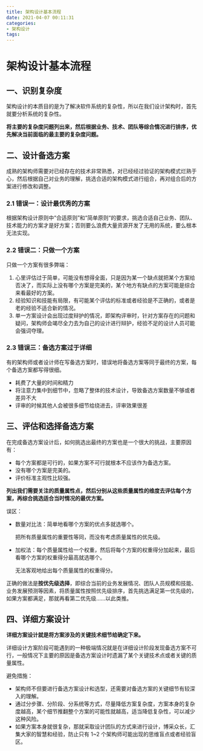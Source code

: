 ```yaml
---
title: 架构设计基本流程
date: 2021-04-07 00:11:31
categories:
- 架构设计
tags:
---
```


# 架构设计基本流程

<!-- more -->

## 一、识别复杂度

架构设计的本质目的是为了解决软件系统的复杂性，所以在我们设计架构时，首先就要分析系统的复杂性。

**将主要的复杂度问题列出来，然后根据业务、技术、团队等综合情况进行排序，优先解决当前面临的最主要的复杂度问题。**

## 二、设计备选方案

成熟的架构师需要对已经存在的技术非常熟悉，对已经经过验证的架构模式烂熟于心，然后根据自己对业务的理解，挑选合适的架构模式进行组合，再对组合后的方案进行修改和调整。

### 2.1 错误一：设计最优秀的方案

根据架构设计原则中“合适原则”和“简单原则“的要求，挑选合适自己业务、团队、技术能力的方案才是好方案；否则要么浪费大量资源开发了无用的系统，要么根本无法实现。

### 2.2 错误二：只做一个方案

只做一个方案有很多弊端：

1. 心里评估过于简单，可能没有想得全面，只是因为某一个缺点就把某个方案给否决了，而实际上没有哪个方案是完美的，某个地方有缺点的方案可能是综合来看最好的方案。
2. 经验知识和技能有局限，有可能某个评估的标准或者经验是不正确的，或者是老的经验不适合新的情况。
3. 单一方案设计会出现过度辩护的情况，即架构评审时，针对方案存在的问题和疑问，架构师会竭尽全力去为自己的设计进行辩护，经验不足的设计人员可能会强词夺理。

### 2.3 错误三：备选方案过于详细

有的架构师或者设计师在写备选方案时，错误地将备选方案等同于最终的方案，每个备选方案都写得很细。

- 耗费了大量的时间和精力
- 将注意力集中到细节中，忽略了整体的技术设计，导致备选方案数量不够或者差异不大
- 评审的时候其他人会被很多细节给绕进去，评审效果很差

## 三、评估和选择备选方案

在完成备选方案设计后，如何挑选出最终的方案也是一个很大的挑战，主要原因有：

- 每个方案都是可行的，如果方案不可行就根本不应该作为备选方案。
- 没有哪个方案是完美的。
- 评价标准主观性比较强。

**列出我们需要关注的质量属性点，然后分别从这些质量属性的维度去评估每个方案，再综合挑选适合当时情况的最优方案。**

误区：

- 数量对比法：简单地看哪个方案的优点多就选哪个。

  把所有质量属性的重要性等同，而没有考虑质量属性的优先级。

- 加权法：每个质量属性给一个权重，然后将每个方案的权重得分加起来，最后看哪个方案的权重得分最高就选哪个。

  无法客观地给出每个质量属性的权重得分。

正确的做法是**按优先级选择**，即综合当前的业务发展情况、团队人员规模和技能、业务发展预测等因素，将质量属性按照优先级排序，首先挑选满足第一优先级的，如果方案都满足，那就再看第二优先级……以此类推。

## 四、详细方案设计

**详细方案设计就是将方案涉及的关键技术细节给确定下来。**

详细设计方案阶段可能遇到的一种极端情况就是在详细设计阶段发现备选方案不可行，一般情况下主要的原因是备选方案设计时遗漏了某个关键技术点或者关键的质量属性。

避免措施：

- 架构师不但要进行备选方案设计和选型，还需要对备选方案的关键细节有较深入的理解。
- 通过分步骤、分阶段、分系统等方式，尽量降低方案复杂度，方案本身的复杂度越高，某个细节推翻整个方案的可能性就越高，适当降低复杂性，可以减少这种风险。
- 如果方案本身就很复杂，那就采取设计团队的方式来进行设计，博采众长，汇集大家的智慧和经验，防止只有 1~2 个架构师可能出现的思维盲点或者经验盲区。